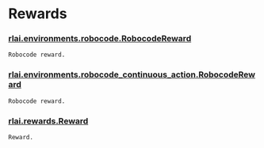 # Rewards
### [rlai.environments.robocode.RobocodeReward](https://github.com/MatthewGerber/rlai/tree/master/src/rlai/environments/robocode.py#L23)
```
Robocode reward.
```
### [rlai.environments.robocode_continuous_action.RobocodeReward](https://github.com/MatthewGerber/rlai/tree/master/src/rlai/environments/robocode_continuous_action.py#L26)
```
Robocode reward.
```
### [rlai.rewards.Reward](https://github.com/MatthewGerber/rlai/tree/master/src/rlai/rewards.py#L7)
```
Reward.
```
